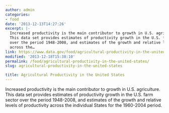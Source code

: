 ```yaml
---
author: admin
categories:
- food
date: '2013-12-13T14:27:26'
excerpt: |-
  Increased productivity is the main contributor to growth in U.S. agriculture.
  This data set provides estimates of productivity growth in the U.S. farm sector
  over the period 1948-2008, and estimates of the growth and relative levels of productivity
  across the…
link: https://www.data.gov/food/agricultural-productivity-in-the-united-states/
modified: '2013-12-18T15:38:10'
permalink: /food/agricultural-productivity-in-the-united-states/
slug: agricultural-productivity-in-the-united-states

title: Agricultural Productivity in the United States
---
```


Increased productivity is the main contributor to growth in U.S. agriculture. This data set provides estimates of productivity growth in the U.S. farm sector over the period 1948-2008, and estimates of the growth and relative levels of productivity across the individual States for the 1960-2004 period.

